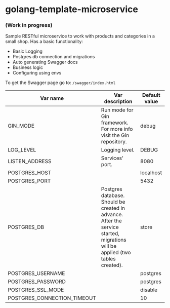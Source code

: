 # golang-template-microservice
### (Work in progress)

Sample RESTful microservice to work with products and categories in a small shop.
Has a basic functionality:
- Basic Logging
- Postgres db connection and migrations
- Auto generating Swagger docs
- Business logic
- Configuring using envs

To get the Swagger page go to: `/swagger/index.html`

| Var name                    | Var description                                                                                                              | Default value |
|-----------------------------|------------------------------------------------------------------------------------------------------------------------------|---------------|
| GIN_MODE                    | Run mode for Gin framework. For more info visit the Gin repository.                                                          | debug         |
| LOG_LEVEL                   | Logging level.                                                                                                               | DEBUG         |
| LISTEN_ADDRESS              | Services' port.                                                                                                              | 8080          |
| POSTGRES_HOST               |                                                                                                                              | localhost     |
| POSTGRES_PORT               |                                                                                                                              | 5432          |
| POSTGRES_DB                 | Postgres database. Should be created in advance. After the service started, migrations will be applied (two tables created). | store         |
| POSTGRES_USERNAME           |                                                                                                                              | postgres      |
| POSTGRES_PASSWORD           |                                                                                                                              | postgres      |
| POSTGRES_SSL_MODE           |                                                                                                                              | disable       |
| POSTGRES_CONNECTION_TIMEOUT |                                                                                                                              | 10            |